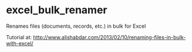excel_bulk_renamer
==================

Renames files (documents, records, etc.) in bulk for Excel

Tutorial at: http://www.alishabdar.com/2013/02/10/renaming-files-in-bulk-with-excel/